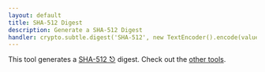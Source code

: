 ```yaml
---
layout: default
title: SHA-512 Digest
description: Generate a SHA-512 Digest
handler: crypto.subtle.digest('SHA-512', new TextEncoder().encode(value)).then(hashBuffer => Array.from(new Uint8Array(hashBuffer)).map(b => b.toString(16).padStart(2, '0')).join(''))
---
```



This tool generates a [SHA-512 ⎋](https://en.wikipedia.org/wiki/SHA-2) digest.  Check out the [other tools](/).
